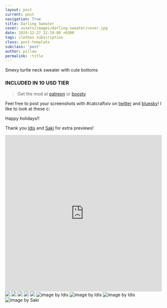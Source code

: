 ```yaml
---
layout: post
current: post
navigation: True
title: Darling Sweater
cover: assets/images/darling-sweater/cover.jpg
date: 2024-12-27 22:19:00 +0300
tags: clothes subscription
class: post-template
subclass: 'post'
author: pillow
permalink: :title
---
```


Smexy turtle neck sweater with cute bottoms 

### INCLUDED IN 10 USD TIER

> Get the mod at [patreon](https://www.patreon.com/posts/darling-sweater-118783566) or [boosty](https://boosty.to/miaumori/posts/0f95f34b-489b-43cd-bf53-8033db83581f)

Feel free to post your screenshots with #catcraftxiv on [twitter](https://x.com/hashtag/catcraftxiv?src=hashtag_click) and [bluesky](https://bsky.app/hashtag/catcraftxiv)! I like to look at these c:

Happy holidays!!

Thank you [Idis](https://x.com/idisxiv) and [Saki](https://x.com/PhotosmithSaki) for extra previews!

<iframe src="https://catcraftxiv.github.io/catalogue/assets/images/darling-sweater/preview.html" frameborder="0" allowfullscreen="true" style="width: 100%;aspect-ratio: 1/1;"></iframe>
<img src="/catalogue/assets/images/darling-sweater/ffxiv_dx11 2024-12-27 15-23-30 Maya Adorable Gameplay_edit.jpg"/>
<img src="/catalogue/assets/images/darling-sweater/ffxiv_dx11 2024-12-27 15-30-03 Maya Adorable Gameplay_edit.jpg"/>
<img src="/catalogue/assets/images/darling-sweater/ffxiv_dx11 2024-12-27 15-32-33 Maya Adorable Gameplay_edit.jpg"/>
<img src="/catalogue/assets/images/darling-sweater/ffxiv_dx11 2024-12-27 15-35-43 Maya Adorable Gameplay_edit.jpg"/>
<img src="/catalogue/assets/images/darling-sweater/ffxiv_dx11 2024-12-27 14-50-10 Maya Adorable Gameplay_edit.jpg"/>
<img src="/catalogue/assets/images/darling-sweater/ffxiv_dx11_2024-12-27_11-40-09.jpg" title="image by Idis"/>
<img src="/catalogue/assets/images/darling-sweater/ffxiv_dx11_2024-12-27_11-41-26.jpg" title="image by Idis"/>
<img src="/catalogue/assets/images/darling-sweater/ffxiv_dx11_2024-12-27_11-37-57.jpg" title="image by Idis"/>
<img src="/catalogue/assets/images/darling-sweater/2025-01-04_17-17-48-801_Sakis_Night_Equalizer2.jpg" title="image by Saki"/>
